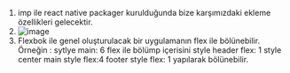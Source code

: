 1. imp ile react native packager kurulduğunda bize karşımızdaki ekleme özellikleri gelecektir. 
2. ![image](https://user-images.githubusercontent.com/109723263/209652645-dcc219ea-4475-4114-9959-32ef1f2558b2.png)
3. Flexbok ile genel oluşturulacak bir uygulamanın flex ile bölünebilir. Örneğin : sytlye main: 6 flex ile bölümp içerisini style header flex: 1 style center main style flex:4 footer style flex: 1 yapılarak bölünebilir. 

